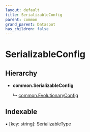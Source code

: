 ```yaml
---
layout: default
title: SerializableConfig
parent: common
grand_parent: Dataspot
has_children: false
---
```


# SerializableConfig

## Hierarchy

* **common.SerializableConfig**

  ↳ [common.EvolutionaryConfig](/docs/classes/common_evolutionaryconfig)

## Indexable

▪ [key: string]: SerializableType
